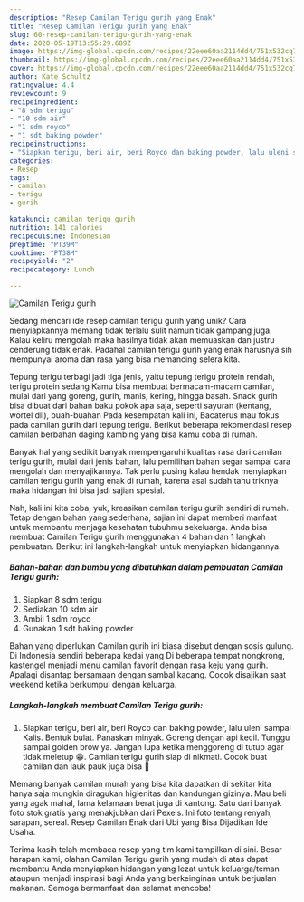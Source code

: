 ```yaml
---
description: "Resep Camilan Terigu gurih yang Enak"
title: "Resep Camilan Terigu gurih yang Enak"
slug: 60-resep-camilan-terigu-gurih-yang-enak
date: 2020-05-19T13:55:29.689Z
image: https://img-global.cpcdn.com/recipes/22eee60aa2114dd4/751x532cq70/camilan-terigu-gurih-foto-resep-utama.jpg
thumbnail: https://img-global.cpcdn.com/recipes/22eee60aa2114dd4/751x532cq70/camilan-terigu-gurih-foto-resep-utama.jpg
cover: https://img-global.cpcdn.com/recipes/22eee60aa2114dd4/751x532cq70/camilan-terigu-gurih-foto-resep-utama.jpg
author: Kate Schultz
ratingvalue: 4.4
reviewcount: 9
recipeingredient:
- "8 sdm terigu"
- "10 sdm air"
- "1 sdm royco"
- "1 sdt baking powder"
recipeinstructions:
- "Siapkan terigu, beri air, beri Royco dan baking powder, lalu uleni sampai Kalis. Bentuk bulat. Panaskan minyak. Goreng dengan api kecil. Tunggu sampai golden brow ya. Jangan lupa ketika menggoreng di tutup agar tidak meletup 😁. Camilan terigu gurih siap di nikmati. Cocok buat camilan dan lauk pauk juga bisa 🤗"
categories:
- Resep
tags:
- camilan
- terigu
- gurih

katakunci: camilan terigu gurih 
nutrition: 141 calories
recipecuisine: Indonesian
preptime: "PT39M"
cooktime: "PT38M"
recipeyield: "2"
recipecategory: Lunch

---
```



![Camilan Terigu gurih](https://img-global.cpcdn.com/recipes/22eee60aa2114dd4/751x532cq70/camilan-terigu-gurih-foto-resep-utama.jpg)

Sedang mencari ide resep camilan terigu gurih yang unik? Cara menyiapkannya memang tidak terlalu sulit namun tidak gampang juga. Kalau keliru mengolah maka hasilnya tidak akan memuaskan dan justru cenderung tidak enak. Padahal camilan terigu gurih yang enak harusnya sih mempunyai aroma dan rasa yang bisa memancing selera kita.

Tepung terigu terbagi jadi tiga jenis, yaitu tepung terigu protein rendah, terigu protein sedang Kamu bisa membuat bermacam-macam camilan, mulai dari yang goreng, gurih, manis, kering, hingga basah. Snack gurih bisa dibuat dari bahan baku pokok apa saja, seperti sayuran (kentang, wortel dll), buah-buahan Pada kesempatan kali ini, Bacaterus mau fokus pada camilan gurih dari tepung terigu. Berikut beberapa rekomendasi resep camilan berbahan daging kambing yang bisa kamu coba di rumah.

Banyak hal yang sedikit banyak mempengaruhi kualitas rasa dari camilan terigu gurih, mulai dari jenis bahan, lalu pemilihan bahan segar sampai cara mengolah dan menyajikannya. Tak perlu pusing kalau hendak menyiapkan camilan terigu gurih yang enak di rumah, karena asal sudah tahu triknya maka hidangan ini bisa jadi sajian spesial.


Nah, kali ini kita coba, yuk, kreasikan camilan terigu gurih sendiri di rumah. Tetap dengan bahan yang sederhana, sajian ini dapat memberi manfaat untuk membantu menjaga kesehatan tubuhmu sekeluarga. Anda bisa membuat Camilan Terigu gurih menggunakan 4 bahan dan 1 langkah pembuatan. Berikut ini langkah-langkah untuk menyiapkan hidangannya.

<!--inarticleads1-->

##### Bahan-bahan dan bumbu yang dibutuhkan dalam pembuatan Camilan Terigu gurih:

1. Siapkan 8 sdm terigu
1. Sediakan 10 sdm air
1. Ambil 1 sdm royco
1. Gunakan 1 sdt baking powder


Bahan yang diperlukan Camilan gurih ini biasa disebut dengan sosis gulung. Di Indonesia sendiri beberapa kedai yang Di beberapa tempat nongkrong, kastengel menjadi menu camilan favorit dengan rasa keju yang gurih. Apalagi disantap bersamaan dengan sambal kacang. Cocok disajikan saat weekend ketika berkumpul dengan keluarga. 

<!--inarticleads2-->

##### Langkah-langkah membuat Camilan Terigu gurih:

1. Siapkan terigu, beri air, beri Royco dan baking powder, lalu uleni sampai Kalis. Bentuk bulat. Panaskan minyak. Goreng dengan api kecil. Tunggu sampai golden brow ya. Jangan lupa ketika menggoreng di tutup agar tidak meletup 😁. Camilan terigu gurih siap di nikmati. Cocok buat camilan dan lauk pauk juga bisa 🤗


Memang banyak camilan murah yang bisa kita dapatkan di sekitar kita hanya saja mungkin diragukan higienitas dan kandungan gizinya. Mau beli yang agak mahal, lama kelamaan berat juga di kantong. Satu dari banyak foto stok gratis yang menakjubkan dari Pexels. Ini foto tentang renyah, sarapan, sereal. Resep Camilan Enak dari Ubi yang Bisa Dijadikan Ide Usaha. 

Terima kasih telah membaca resep yang tim kami tampilkan di sini. Besar harapan kami, olahan Camilan Terigu gurih yang mudah di atas dapat membantu Anda menyiapkan hidangan yang lezat untuk keluarga/teman ataupun menjadi inspirasi bagi Anda yang berkeinginan untuk berjualan makanan. Semoga bermanfaat dan selamat mencoba!
